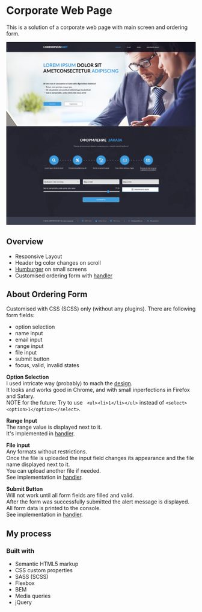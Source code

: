 # Corporate Web Page

This is a solution of a corporate web page with main screen and ordering form.


![Page Design](https://raw.githubusercontent.com/joana-trots/test-softcorp/master/page-design.png)


## Overview

- Responsive Layout 
- Header bg color changes on scroll
- [Humburger](https://github.com/joana-trots/test-softcorp/blob/master/js/nav.js) on small screens
- Customised ordering form with [handler](https://github.com/joana-trots/test-softcorp/blob/master/js/handleForm.js)


## About Ordering Form 

Customised with CSS (SCSS) only (without any plugins).
There are following form fields:
- option selection
- name input
- email input
- range input
- file input
- submit button
- focus, valid, invalid states 


**Option Selection**
<br>
I used intricate way (probably) to mach the [design](https://raw.githubusercontent.com/joana-trots/test-softcorp/master/select-design.png).
<br>
It looks and works good in Chrome, and with small inperfections in Firefox and Safary.
<br>
NOTE for the future: Try to use ``` <ul><li>1</li></ul>``` instead of ```<select><option>1</option></select>```.


**Range Input**
<br>
The range value is displayed next to it.
<br>
It's implemented in [handler](https://github.com/joana-trots/test-softcorp/blob/master/js/handleForm.js).


**File input**
<br>
Any formats without restrictions.
<br>
Once the file is uploaded the input field changes its appearance and the file name displayed next to it.
<br>
You can upload another file if needed.
<br>
See implementation in [handler](https://github.com/joana-trots/test-softcorp/blob/master/js/handleForm.js).


**Submit Button**
<br>
Will not work until all form fields are filled and valid.
<br>
After the form was successfully submitted the alert message is displayed.
<br>
All form data is printed to the console.
<br>
See implementation in [handler](https://github.com/joana-trots/test-softcorp/blob/master/js/handleForm.js).



## My process

### Built with

- Semantic HTML5 markup
- CSS custom properties
- SASS (SCSS)
- Flexbox
- BEM
- Media queries
- jQuery

